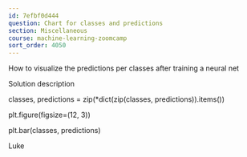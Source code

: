 ```yaml
---
id: 7efbf0d444
question: Chart for classes and predictions
section: Miscellaneous
course: machine-learning-zoomcamp
sort_order: 4050
---
```


How to visualize the predictions per classes after training a neural net

Solution description

classes, predictions = zip(*dict(zip(classes, predictions)).items())

plt.figure(figsize=(12, 3))

plt.bar(classes, predictions)

Luke

